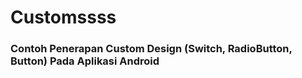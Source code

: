# Customssss
### Contoh Penerapan Custom Design (Switch, RadioButton, Button) Pada Aplikasi Android
